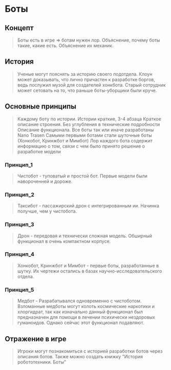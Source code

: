 # Боты

## Концепт
> Боты есть в игре => ботам нужен лор.
> Объяснение, почему боты такие, какие есть. Объяснение их механик.
## История
> Ученые могут пояснять за историю своего подотдела.
> Клоун может доказывать, что лично причастен к разработке боргов, ведь послужил музой для создателей хонкбота.
> Старый сотрудник может сетовать на то, что раньше боты-уборщики были круче.
## Основные принципы
> Каждому боту по истории. Истории краткие, 3-4 абзаца
> Краткое описание строения. Без углубления в технические подробности
> Описание функционала.
> Все боты так или иначе разработаны Nano Trasen
> Самыми первыми ботами стали шуточные боты (Хонкобот, Кринжбот и Мимбот)
> Лор каждого бота содержит информацию о том, связи с чем было принято решение о разработке модели
### Принцип_1
> Чистобот - туповатый и простой бот. Первые модели были навороченней и дороже. 
### Принцип_2
> Таксибот - пассажирский дрон с интегрированным ии. Начинка получше, чем у чистобота.
### Принцип_3
> Дрон - передовая и технически сложная модель. Обширный функционал в очень компактном корпусе.
### Принцип_4
> Хонкобот, Кринжбот и Мимбот - первые боты, разработанные в шутку. Их чертежи остались в базах научно-исследовательского отдела.
### Принцип_5
> Медбот - Разрабатывался одновременно с чистоботом. Взломанные медботы могут колоть космические наркотики и хлоргидрат, так как изначально данный функционал был предназначен для помощи в лечении психически нездоровых гуманоидов. Однако сейчас этот функционал подавляют.
## Отражение в игре
> Игроки могут познакомиться с историей разработки ботов через описания ботов. Также можно создать книжку "История робототехники. Боты"

